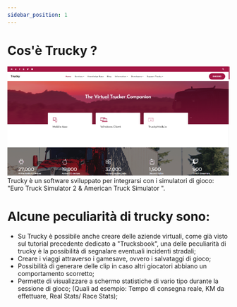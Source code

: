 ```yaml
---
sidebar_position: 1
---
```


# Cos'è Trucky ?

![IMG1](./img/truckywelcome.jpg)
Trucky è un software sviluppato per integrarsi con i simulatori di gioco: 
"Euro Truck Simulator 2 & American Truck Simulator ".
 
# Alcune peculiarità di trucky sono:

- Su Trucky è possibile anche creare delle aziende virtuali, come già visto sul tutorial precedente dedicato a     "Trucksbook", una delle peculiarità di trucky è la possibilità di segnalare eventuali incidenti stradali;
- Creare i viaggi attraverso i gamesave, ovvero i salvataggi di gioco;
- Possibilità di generare delle clip in caso altri giocatori abbiano un comportamento scorretto;
- Permette di visualizzare a schermo statistiche di vario tipo durante la sessione di gioco;
  (Quali ad esempio: Tempo di consegna reale, KM da effettuare, Real Stats/ Race Stats);
